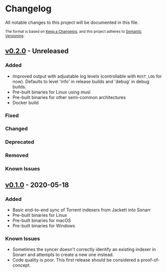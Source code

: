 # Changelog

All notable changes to this project will be documented in this file.

<small>

The format is based on [Keep a Changelog](https://keepachangelog.com/en/1.0.0/),
and this project adheres to [Semantic Versioning](https://semver.org/spec/v2.0.0.html).

</small>

## [v0.2.0] - Unreleased

### Added

- Improved output with adjustable log levels (controllable with `RUST_LOG` for
  now). Defaults to level 'info' in release builds and 'debug' in debug builds.
- Pre-built binaries for Linux using musl
- Pre-built binaries for other semi-common architectures
- Docker build

### Fixed

### Changed

### Deprecated

### Removed

### Known Issues

## [v0.1.0] - 2020-05-18

### Added

- Basic end-to-end sync of Torrent indexers from Jackett into Sonarr
- Pre-built binaries for Linux
- Pre-built binaries for macOS
- Pre-built binaries for Windows

### Known Issues

- Sometimes the syncer doesn't correctly identify an existing indexer in
  Sonarr and attempts to create a new one instead.
- Code quality is poor. This first release should be considered a proof-of-concept.

[v0.2.0]: https://github.com/bjeanes/indexer-sync/compare/v0.1.0..HEAD
[v0.1.0]: https://github.com/bjeanes/indexer-sync/tree/v0.1.0
